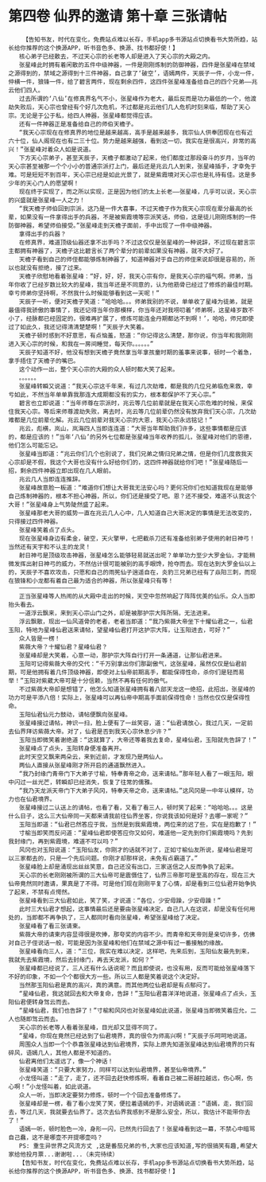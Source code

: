# 第四卷 仙界的邀请 第十章 三张请帖
        【告知书友，时代在变化，免费站点难以长存，手机app多书源站点切换看书大势所趋，站长给你推荐的这个换源APP，听书音色多、换源、找书都好使！】
       核心弟子已经散去，不过天心宗的长老等人却是进入了天心宗的大殿之内。
       张星峰此时拥有着闲散的五件中级神器，一件是刚刚炼制的防御神器，四件是张星峰在禁域之源得到的，禁域之源得到十三件神器，自己拿了‘破空’，语嫣两件，天辰子一件，小龙一件，仲横一件，狼锋一件，给了碧言两件，现在剩余四件，这四件张星峰准备给自己的四个兄弟——兆云他们四人。
       过去所谓的‘八仙’在修真界名气不小，张星峰作为老大，最后反而是功力最低的一个，他渡劫失败后，天心宗也曾经有个好几次危机，不过都是兆云他们几人危机时刻来临，帮助了天心宗。无论是于公于私，给四人神器，张星峰都觉得应该。
       还有一件神器正是准备给自己的师伯天檐子。
       “我天心宗现在在修真界的地位是越来越高，高手是越来越多，我宗仙人供奉团现在也有近六十位，仙人阁现在也有二三十位。势力是越来越强，看到这一切，我实在是很高兴，非常的高兴！”张星峰对着众人如是说道。
       下方天心宗弟子，甚至天辰子，天檐子都激动了起来，他们都度过那段奋斗的岁月，当年的天心宗甚至被那一个个小小的普通宗派打上门，最后还是兆云几人到来，张星峰插手，才幸免于难。可是短短不到百年，天心宗已经是如此光景了，就是紫霞境对天心宗也是礼待有佳。这是多少年的天心门人的愿望啊！
       现在终于实现了，而之所以实现，正是因为他们的太上长老——张星峰，几乎可以说，天心宗的兴盛就是张星峰一人之力！
       “我天檐子师伯回到宗派，这乃是一件大喜事，不过天檐子作为我天心宗现在辈分最高的长辈，如果没有一件拿得出手的兵器，不是被紫霞境等宗派笑话，师伯，这是徒儿刚刚炼制的一件防御神器，希望师伯接受。”张星峰走到天檐子面前，手中出现了一件中级神器。
       拿得出手的兵器？
       在修真界，难道顶级仙器还拿不出手吗？不过这仅仅是张星峰的一种说辞，不过现在碧言宗主都拥有神器了，天檐子这比碧言长了两个辈分的前辈如果没有神器，就不大好了。
       天檐子看到自己的师侄都能够炼制神器了，知道神器对于自己的师侄来说却很是容易的，所以也就没有拒绝，接了过来。
       天檐子欣慰地看着张星峰：“好，好，好，我天心宗有你，是我天心宗的福气啊。师弟，当年你收了已经岁数比较大的星峰，我当年还是不同意的，认为他筋骨已经过了修炼的最佳时期。幸亏师弟你坚持啊，不然我什么时候能够看到这一天呢！”
       天辰子一听，便对天檐子笑道：“哈哈哈。。。师弟我别的不说，单单收了星峰为徒弟，就是最值得我骄傲的事情了，我还记得当年你那模样，你当年还对我唠叨着‘师弟啊，这星峰岁数不小了，经脉都已经固定的，很难再扩展了，修炼可能连金丹期都达不到啊！’，哈哈，师兄即使过了如此久，我还记得清清楚楚啊！”天辰子大笑着。
       天檐子顿时感到不好意思，有点恼羞，怒道：“你记得这么清楚，那你说，你当年和我刚刚进入天心宗的时候，和我在一房间睡觉，每天你。。。。。。”
       天辰子知道不好，他没有想到天檐子竟然拿当年拿孩童时期的羞事来说事，顿时一个着急，拿手捂住了天檐子的嘴巴。
       这个动作一出，整个天心宗的大殿的众人顿时都大笑了起来。
       。。。。。。
       张星峰转瞬又说道：“我天心宗这千年来，有过几次劫难，都是我的几位兄弟临危来救，幸亏如此，不然当年单单靠我那连大成期都没有的实力，根本都保护不了天心宗。”
       碧言也立即说道：“当年师尊在宗派时，兆云等几位前辈就是在我天心宗危难的时候，来保住我天心宗。等后来师尊渡劫失败，离去时，兆云等几位前辈仍然没有放弃我们天心宗，几次劫难都是几位前辈化解。兆云几位前辈对我天心宗的大恩，我天心宗永远铭记！”
       兆云，彪横，岚山，岚海四人当即连连道：“大哥当年帮助我们许多，这些事情都是应该的，都是应该的！”当年‘八仙’的另外七位都是张星峰当年收养的孤儿，张星峰对他们的恩德，他们怎么可能忘记。
       张星峰当即道：“兆云你们几个也别说了，我们兄弟之情归兄弟之情，但是你们几度救我天心宗却是不假，我这个大哥也没有什么好给你们的，这四件神器就给你们吧！”张星峰随后一招，剩余四件神器立即出现在几人眼前。
       兆云几人当即连连推辞。
       张星峰故意脸一板道：“难道你们想让大哥我无法安心吗？更何况你们也知道我现在是能够自己炼制神器的，根本不担心神器，所以，你们还是接受了吧。恩？还不接受，难道不认我这个大哥！”张星峰身上气势陡然盛了起来。
       张星峰那老大哥的威势一直在兆云几人心中，几人知道自己大哥决定的事情是无法改变的，只得接过四件神器。
       张星峰笑着点了点头。
       现在张星峰身边有柔金，破空，天火擎甲，七把截杀刀还有准备给别弟子使用的射日神弓！当然还有天宇和不认主的龙灵！
       射日神弓是顶级攻击神器，张星峰怎么能够轻易就送出呢？单单功力至少大罗金仙，才能稍微发挥出射日神弓的威力，不然估计很可能被别的高手眼馋，抢夺而去。现在达到大罗金仙以上的，天辰子不喜欢攻击，只愿和自己的雨筅仙子逍遥自在，炎豹三兄弟已经有了焱阳三刺，而现在狼锋和小龙都有着自己最为适合的神器，所以张星峰只有等！
       ————————————————
       正当张星峰等人热闹的从大殿中走出的时候，天空中忽然响起了阵阵优美的仙乐。众人当即抬头看去。
       一道浮云飘来，来到天心宗山门之外，却是被那护宗大阵所隔，无法进来。
       浮云飘散，现出一仙风道骨的老者，老者当即道：“我乃紫薇大帝坐下十耀仙君之一，仙君玉阳，特地为星峰仙君送来请帖，望星峰仙君打开这护宗大阵，让玉阳进去，可好？”
       众人皆是一楞！
       紫薇大帝？十耀仙君？星峰仙君？
       张星峰却是大笑着，心意一动，那护宗大阵自行打开一条通道，让那仙君进来。
       玉阳可记得紫薇大帝的交代：“千万别拿出你们那副傲气，这张星峰，虽然仅仅是仙君前期，可是他拥有着几件顶级神器，即使对上仙帝前期高手，都能保得性命，杀你们是轻而易举！”玉阳对紫葳大帝可是十分信赖，当然不再有任何的傲气。
       不过紫薇大帝却是想错了，他怎么知道张星峰拥有着八部天龙这一绝招，此招出，张星峰的功力可是平添八倍！实际上，张星峰可以再仙帝中期高手面前保得性命！当然也仅仅是保得性命。
       玉阳仙君仙元力鼓动，请帖便飘向张星峰。
       张星峰接过请帖，神识一扫，脸上便有了一丝笑容，道：“仙君请放心，我过几天，一定前去仙界拜访紫薇大帝。对了，仙君是否到我天心宗休息少许？”
       玉阳当即微笑着谢绝道：“这就算了，大帝还等着我去复命，星峰仙君，玉阳就先告辞了！”
       张星峰点了点头，玉阳转身便准备离开。
       此时天空又飘来两朵云，来到近前，才发现乃是两仙人。
       两仙人直接从张星峰刚才所开启的通道飘然进入。
       “我乃封缘门青帝门下大弟子寸榆，特奉青帝之命，送来请帖。”那年轻人看了一眼玉阳，眼中闪过一丝光芒，转瞬却已经消失，恢复了往常的儒雅。
       “我乃天龙派天帝门下大弟子风冈，特奉天帝之命，送来请帖。”这风冈是一中年认模样，功力也在仙君境界。
       张星峰接过二认送上的请帖，也看了看，又看了看三人，顿时笑了起来：“哈哈哈。。。这是什么日子，这么三大仙帝同一天都来请我前往仙界坐客，你说我该如何是好？去哪一家呢？”
       玉阳当即道：“仙君已然答应于我，当然是到我紫霞境，两位来的迟了些，实在是抱歉了！”
       寸榆当即笑而反问道：“星峰仙君即使答应你又如何，难道他一定先到你们紫霞境吗？先到我封缘门，再到紫霞境，难道不可以吗？”
       风冈也对玉阳说道：“玉阳仙友，你刚才的话就不对了，正如寸榆仙友所说，星峰仙君是可以三家都去的，只是一个先后问题。你刚才却那样说，未免有点霸道了。”
       张星峰脸上却是涌现出丝丝笑意，自己还没有出口，三家送信之人反而争执了起来。
       天心宗的长老刚刚被所谓的三大仙帝可是震慑住了，仙界三帝那可是至高的存在，现在三大仙帝竟然同时邀请，果真是了不得。可是他们现在刚刚平复了心情，却是看到三位仙君开始争执了起来，不禁有点愕然。
       张星峰看到三大仙君如此，笑了笑，才说道：“各位，少安毋躁，少安毋躁！”
       此时三大仙君才想起，这事情最后还是要由张星峰决定，自己几人在这说，却是没有任何用处的，当即都不再争执了，三人都同时看向张星峰，希望张星峰给了决定。
       张星峰看了看三张请柬。
       紫薇大帝的请柬内容显得很是吹捧，那夸奖的内容不少。而青帝和天帝则是亲切许多，仿佛对自己子侄说话一般，可能是因为张星峰和他们在禁域之源中有过一番接触的缘故。
       张星峰看向三人，道：“三位，我实在难以决定，这样吧，先来后到，玉阳仙友最先到来，我就先去紫霞境，然后去封缘门，再去天龙派，如何？”
       张星峰都已经说了，三人还有什么话说呢？而且即使说，也没有用，反而可能给张星峰落下不好的印象，不如一个个都很大方一些。所以三人都是笑着说这个决定好。
       当然那玉阳仙君是真的高兴，真的满意。而其他两位仙君却是有点郁闷了。
       “星峰仙君，我这就回去和大帝复命，告辞！”玉阳仙君喜洋洋地说道，张星峰点了点头，玉阳仙君便转身驾云而去。
       “星峰仙君，我们也告辞了！”寸榆和风冈也对张星峰如此说道，张星峰当即微笑着应允，二人也随即驾云而去。
       天心宗的长老等人看着张星峰，目光却又显得不同了。
       “星峰，你现在竟然已经达到了仙君境界，真的很令为师高兴啊！”天辰子乐呵呵地说道。
       周围众人当即一个个恭喜张星峰达到仙君境界，实际上原先知道张星峰达到仙君境界的只有碎风，语嫣几人，其他人都是不知道的。
       仙君离他们太遥远了，像一个神话！
       张星峰笑道：“只要大家努力，同样可以达到仙君境界，甚至仙帝境界。”
       小龙怪叫道：“走了，走了，还不回去赶快修炼啊，看着自己被二哥越拉越远，伤心啊，伤心啊！”小龙怪叫着，如此说道。
       众人一听，当即决定要努力修炼，顿时一个个回去准备修炼了。
       张星峰却是一楞，看了看小龙笑了笑，便拉着语嫣的手，对语嫣说道：“语嫣，走，我们回去，等过几天，我就要去仙界了。这次去仙界我感到不是那么安全，所以，我估计不能带你去了！”
       语嫣一听，顿时脸色一冷，身形一闪，已然先行回去了！张星峰看到这一幕，不禁心中暗骂自己蠢，这不是哪壶不开提哪壶吗？
       PS: 重生异世界之风流方丈 ,这是番茄兄弟的书,大家也应该知道,写的很搞笑有趣,希望大家给他投月票...谢谢啦...（未完待续）
       【告知书友，时代在变化，免费站点难以长存，手机app多书源站点切换看书大势所趋，站长给你推荐的这个换源APP，听书音色多、换源、找书都好使！】